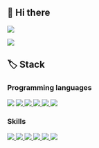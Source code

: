 ## 👋 Hi there ##


<a href="mailto:hch3245@gmail.com">
    <img src="https://img.shields.io/badge/Gmail-D14836?logo=gmail&logoColor=white">
</a>

[![](http://mazassumnida.wtf/api/v2/generate_badge?boj=hch3245)](https://solved.ac/hch3245)

## 🏷️ Stack ##

### Programming languages ###


<img src="https://img.shields.io/badge/C-A8B9CC?style=for-the-badge&logo=C&logoColor=white">

<a href="https://www.typescriptlang.org">
    <img src="https://img.shields.io/badge/TypeScript-3178C6?logo=typescript&logoColor=white">
</a>
<a href="https://developer.mozilla.org/ko/docs/Web/JavaScript">
    <img src="https://img.shields.io/badge/JavaScript-F7DF1E?logo=javascript&logoColor=white">
</a>
<a href="https://python.org">
    <img src="https://img.shields.io/badge/Python-3776AB?logo=python&logoColor=white">
</a>
<a href="https://java.com">
    <img src="https://img.shields.io/badge/Java-007396?logo=java&logoColor=white">
</a>
<a href="https://php.net">
    <img src="https://img.shields.io/badge/PHP-777BB4?logo=php&logoColor=white">
</a>

### Skills ###

<a href="https://flutter.dev">
    <img src="https://img.shields.io/badge/Flutter-02569B?logo=flutter&logoColor=white">
</a>
<a href="https://developer.android.com">
    <img src="https://img.shields.io/badge/Android-3DDC84?logo=android&logoColor=white">
</a>
<a href="https://reactivex.io">
    <img src="https://img.shields.io/badge/ReactiveX-B7178C?logo=ReactiveX&logoColor=white">
</a>
<a href="https://nodejs.org">
    <img src="https://img.shields.io/badge/Node.js-339933?logo=node.js&logoColor=white">
</a>
<a href="https://vuejs.org">
    <img src="https://img.shields.io/badge/Vue.js-4FC08D?logo=vue.js&logoColor=white">
</a>
<a href="https://aws.amazon.com">
    <img src="https://img.shields.io/badge/AWS-232F3E?logo=amazonaws&logoColor=white">
</a>
